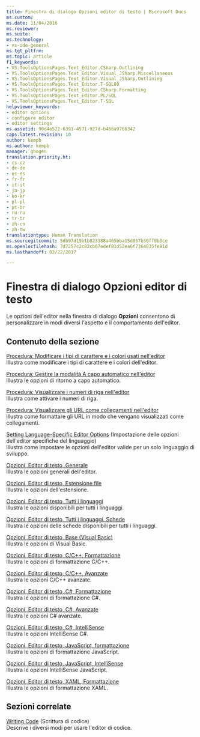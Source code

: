 ```yaml
---
title: Finestra di dialogo Opzioni editor di testo | Microsoft Docs
ms.custom: 
ms.date: 11/04/2016
ms.reviewer: 
ms.suite: 
ms.technology:
- vs-ide-general
ms.tgt_pltfrm: 
ms.topic: article
f1_keywords:
- VS.ToolsOptionsPages.Text_Editor.CSharp.Outlining
- VS.ToolsOptionsPages.Text_Editor.Visual_JSharp.Miscellaneous
- VS.ToolsOptionsPages.Text_Editor.Visual_JSharp.Outlining
- VS.ToolsOptionsPages.Text_Editor.T-SQL80
- VS.ToolsOptionsPages.Text_Editor.CSharp.Formatting
- VS.ToolsOptionsPages.Text_Editor.PL/SQL
- VS.ToolsOptionsPages.Text_Editor.T-SQL
helpviewer_keywords:
- editor options
- configure editor
- editor settings
ms.assetid: 90d4e522-6391-4571-927d-b466a9766342
caps.latest.revision: 10
author: kempb
ms.author: kempb
manager: ghogen
translation.priority.ht:
- cs-cz
- de-de
- es-es
- fr-fr
- it-it
- ja-jp
- ko-kr
- pl-pl
- pt-br
- ru-ru
- tr-tr
- zh-cn
- zh-tw
translationtype: Human Translation
ms.sourcegitcommit: 5db97d19b1b823388a465bba15d057b30ff0b3ce
ms.openlocfilehash: 7d7257c2c82cb07edef81d52ea6f7364835fe81d
ms.lasthandoff: 02/22/2017

---
```

# <a name="text-editor-options-dialog-box"></a>Finestra di dialogo Opzioni editor di testo
Le opzioni dell'editor nella finestra di dialogo **Opzioni** consentono di personalizzare in modi diversi l'aspetto e il comportamento dell'editor.  
  
## <a name="in-this-section"></a>Contenuto della sezione  
 [Procedura: Modificare i tipi di carattere e i colori usati nell'editor](../../ide/reference/how-to-change-fonts-and-colors-in-the-editor.md)  
 Illustra come modificare i tipi di carattere e i colori dell'editor.  
  
 [Procedura: Gestire la modalità A capo automatico nell'editor](../../ide/reference/how-to-manage-word-wrap-in-the-editor.md)  
 Illustra le opzioni di ritorno a capo automatico.  
  
 [Procedura: Visualizzare i numeri di riga nell'editor](../../ide/reference/how-to-display-line-numbers-in-the-editor.md)  
 Illustra come attivare i numeri di riga.  
  
 [Procedura: Visualizzare gli URL come collegamenti nell'editor](../../ide/reference/how-to-display-urls-as-links-in-the-editor.md)  
 Illustra come formattare gli URL in modo che vengano visualizzati come collegamenti.  
  
 [Setting Language-Specific Editor Options](../../ide/reference/setting-language-specific-editor-options.md) (Impostazione delle opzioni dell'editor specifiche del linguaggio)  
 Illustra come impostare le opzioni dell'editor valide per un solo linguaggio di sviluppo.  
  
 [Opzioni, Editor di testo, Generale](../../ide/reference/options-text-editor-general.md)  
 Illustra le opzioni generali dell'editor.  
  
 [Opzioni, Editor di testo, Estensione file](../../ide/reference/options-text-editor-file-extension.md)  
 Illustra le opzioni dell'estensione.  
  
 [Opzioni, Editor di testo, Tutti i linguaggi](../../ide/reference/options-text-editor-all-languages.md)  
 Illustra le opzioni disponibili per tutti i linguaggi.  
  
 [Opzioni, Editor di testo, Tutti i linguaggi, Schede](../../ide/reference/options-text-editor-all-languages-tabs.md)  
 Illustra le opzioni delle schede disponibili per tutti i linguaggi.  
  
 [Opzioni, Editor di testo, Base (Visual Basic)](../../ide/reference/options-text-editor-basic-visual-basic.md)  
 Illustra le opzioni di Visual Basic.  
  
 [Opzioni, Editor di testo, C/C++, Formattazione](../../ide/reference/options-text-editor-c-cpp-formatting.md)  
 Illustra le opzioni di formattazione C/C++.  
  
 [Opzioni, Editor di testo, C/C++, Avanzate](../../ide/reference/options-text-editor-c-cpp-advanced.md)  
 Illustra le opzioni C/C++ avanzate.  
  
 [Opzioni, Editor di testo, C#, Formattazione](../../ide/reference/options-text-editor-csharp-formatting.md)  
 Illustra le opzioni di formattazione C#.  
  
 [Opzioni, Editor di testo, C#, Avanzate](../../ide/reference/options-text-editor-csharp-advanced.md)  
 Illustra le opzioni C# avanzate.  
  
 [Opzioni, Editor di testo, C#, IntelliSense](../../ide/reference/options-text-editor-csharp-intellisense.md)  
 Illustra le opzioni IntelliSense C#.  
  
 [Opzioni, Editor di testo, JavaScript, formattazione](../../ide/reference/options-text-editor-javascript-formatting.md)  
 Illustra le opzioni di formattazione JavaScript.  
  
 [Opzioni, Editor di testo, JavaScript, IntelliSense](../../ide/reference/options-text-editor-javascript-intellisense.md)  
 Illustra le opzioni IntelliSense JavaScript.  
  
 [Opzioni, Editor di testo, XAML, Formattazione](../../ide/reference/options-text-editor-xaml-formatting.md)  
 Illustra le opzioni di formattazione XAML.  
  
## <a name="related-sections"></a>Sezioni correlate  
 [Writing Code](../../ide/writing-code-in-the-code-and-text-editor.md) (Scrittura di codice)  
 Descrive i diversi modi per usare l'editor di codice.
